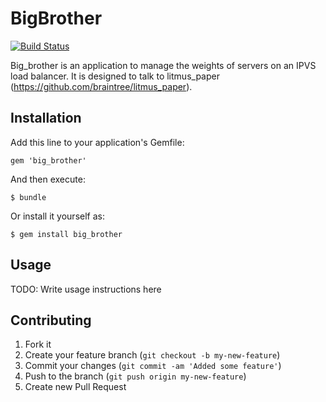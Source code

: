# BigBrother

[![Build Status](https://secure.travis-ci.org/braintree/big_brother.png)](http://travis-ci.org/braintree/big_brother)

Big_brother is an application to manage the weights of servers on an IPVS load balancer.  It is designed to talk to litmus_paper (https://github.com/braintree/litmus_paper).

## Installation

Add this line to your application's Gemfile:

    gem 'big_brother'

And then execute:

    $ bundle

Or install it yourself as:

    $ gem install big_brother

## Usage

TODO: Write usage instructions here

## Contributing

1. Fork it
2. Create your feature branch (`git checkout -b my-new-feature`)
3. Commit your changes (`git commit -am 'Added some feature'`)
4. Push to the branch (`git push origin my-new-feature`)
5. Create new Pull Request

